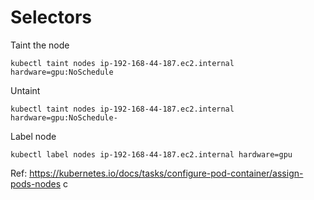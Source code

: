 # Selectors

Taint the node

```
kubectl taint nodes ip-192-168-44-187.ec2.internal hardware=gpu:NoSchedule
```

Untaint
```
kubectl taint nodes ip-192-168-44-187.ec2.internal hardware=gpu:NoSchedule-
```

Label node

```
kubectl label nodes ip-192-168-44-187.ec2.internal hardware=gpu
```
Ref: https://kubernetes.io/docs/tasks/configure-pod-container/assign-pods-nodes
 c